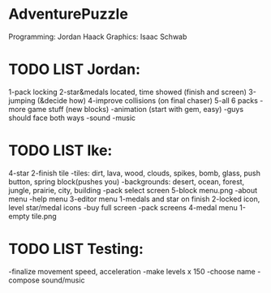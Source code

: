 AdventurePuzzle
===============
Programming: Jordan Haack
Graphics: Isaac Schwab


TODO LIST Jordan:
=======
1-pack locking
2-star&medals located, time showed (finish and screen)
3-jumping (&decide how)
4-improve collisions (on final chaser)
5-all 6 packs
-more game stuff (new blocks)
-animation (start with gem, easy)
-guys should face both ways
-sound
-music


TODO LIST Ike:
=======
4-star
2-finish tile
-tiles: dirt, lava, wood, clouds, spikes, bomb, glass, push button, spring block(pushes you)
-backgrounds: desert, ocean, forest, jungle, prairie, city, building
-pack select screen
5-block menu.png
-about menu
-help menu
3-editor menu
1-medals and star on finish
2-locked icon, level star/medal icons
-buy full screen
-pack screens
4-medal menu
1-empty tile.png


TODO LIST Testing:
=======
-finalize movement speed, acceleration
-make levels x 150
-choose name
-compose sound/music
